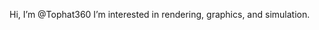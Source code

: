 Hi, I’m @Tophat360
I’m interested in rendering, graphics, and simulation.

<!---
Tophat360/Tophat360 is a ✨ special ✨ repository because its `README.md` (this file) appears on your GitHub profile.
You can click the Preview link to take a look at your changes.
--->
